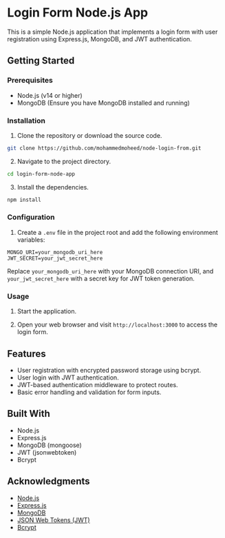 # Login Form Node.js App

This is a simple Node.js application that implements a login form with user registration using Express.js, MongoDB, and JWT authentication.

## Getting Started

### Prerequisites

- Node.js (v14 or higher)
- MongoDB (Ensure you have MongoDB installed and running)

### Installation

1. Clone the repository or download the source code.

```bash
git clone https://github.com/mohammedmoheed/node-login-from.git
```

2. Navigate to the project directory.

```bash
cd login-form-node-app
```

3. Install the dependencies.

```bash
npm install
```

### Configuration

1. Create a `.env` file in the project root and add the following environment variables:

```palintext
MONGO_URI=your_mongodb_uri_here
JWT_SECRET=your_jwt_secret_here

```

Replace `your_mongodb_uri_here` with your MongoDB connection URI, and `your_jwt_secret_here` with a secret key for JWT token generation.

### Usage

1. Start the application.

2. Open your web browser and visit `http://localhost:3000` to access the login form.

## Features

- User registration with encrypted password storage using bcrypt.
- User login with JWT authentication.
- JWT-based authentication middleware to protect routes.
- Basic error handling and validation for form inputs.

## Built With

- Node.js
- Express.js
- MongoDB (mongoose)
- JWT (jsonwebtoken)
- Bcrypt

## Acknowledgments

- [Node.js](https://nodejs.org/)
- [Express.js](https://expressjs.com/)
- [MongoDB](https://www.mongodb.com/)
- [JSON Web Tokens (JWT)](https://jwt.io/)
- [Bcrypt](https://www.npmjs.com/package/bcrypt)
